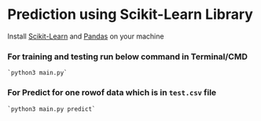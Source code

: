 # Prediction using Scikit-Learn Library


 Install [Scikit-Learn](http://scikit-learn.org/stable/install.html) and [Pandas](https://pandas.pydata.org/pandas-docs/stable/install.html) on your machine


### For training and testing run below command in Terminal/CMD 

	`python3 main.py`

### For Predict for one rowof data which is in `test.csv` file

	`python3 main.py predict`
